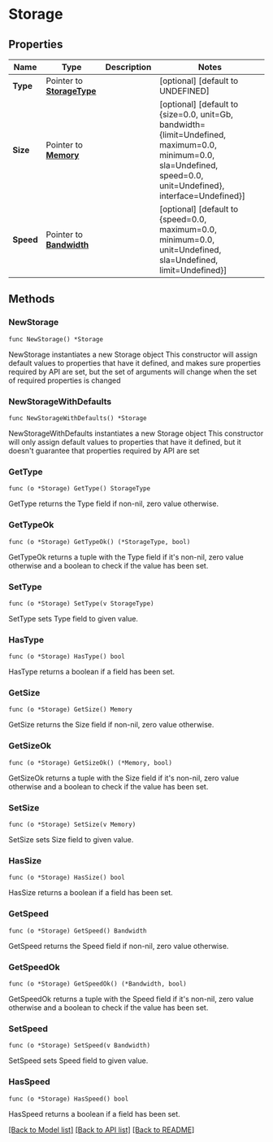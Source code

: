 # Storage

## Properties

Name | Type | Description | Notes
------------ | ------------- | ------------- | -------------
**Type** | Pointer to [**StorageType**](StorageType.md) |  | [optional] [default to UNDEFINED]
**Size** | Pointer to [**Memory**](Memory.md) |  | [optional] [default to {size=0.0, unit=Gb, bandwidth={limit=Undefined, maximum=0.0, minimum=0.0, sla=Undefined, speed=0.0, unit=Undefined}, interface=Undefined}]
**Speed** | Pointer to [**Bandwidth**](Bandwidth.md) |  | [optional] [default to {speed=0.0, maximum=0.0, minimum=0.0, unit=Undefined, sla=Undefined, limit=Undefined}]

## Methods

### NewStorage

`func NewStorage() *Storage`

NewStorage instantiates a new Storage object
This constructor will assign default values to properties that have it defined,
and makes sure properties required by API are set, but the set of arguments
will change when the set of required properties is changed

### NewStorageWithDefaults

`func NewStorageWithDefaults() *Storage`

NewStorageWithDefaults instantiates a new Storage object
This constructor will only assign default values to properties that have it defined,
but it doesn't guarantee that properties required by API are set

### GetType

`func (o *Storage) GetType() StorageType`

GetType returns the Type field if non-nil, zero value otherwise.

### GetTypeOk

`func (o *Storage) GetTypeOk() (*StorageType, bool)`

GetTypeOk returns a tuple with the Type field if it's non-nil, zero value otherwise
and a boolean to check if the value has been set.

### SetType

`func (o *Storage) SetType(v StorageType)`

SetType sets Type field to given value.

### HasType

`func (o *Storage) HasType() bool`

HasType returns a boolean if a field has been set.

### GetSize

`func (o *Storage) GetSize() Memory`

GetSize returns the Size field if non-nil, zero value otherwise.

### GetSizeOk

`func (o *Storage) GetSizeOk() (*Memory, bool)`

GetSizeOk returns a tuple with the Size field if it's non-nil, zero value otherwise
and a boolean to check if the value has been set.

### SetSize

`func (o *Storage) SetSize(v Memory)`

SetSize sets Size field to given value.

### HasSize

`func (o *Storage) HasSize() bool`

HasSize returns a boolean if a field has been set.

### GetSpeed

`func (o *Storage) GetSpeed() Bandwidth`

GetSpeed returns the Speed field if non-nil, zero value otherwise.

### GetSpeedOk

`func (o *Storage) GetSpeedOk() (*Bandwidth, bool)`

GetSpeedOk returns a tuple with the Speed field if it's non-nil, zero value otherwise
and a boolean to check if the value has been set.

### SetSpeed

`func (o *Storage) SetSpeed(v Bandwidth)`

SetSpeed sets Speed field to given value.

### HasSpeed

`func (o *Storage) HasSpeed() bool`

HasSpeed returns a boolean if a field has been set.


[[Back to Model list]](../README.md#documentation-for-models) [[Back to API list]](../README.md#documentation-for-api-endpoints) [[Back to README]](../README.md)


